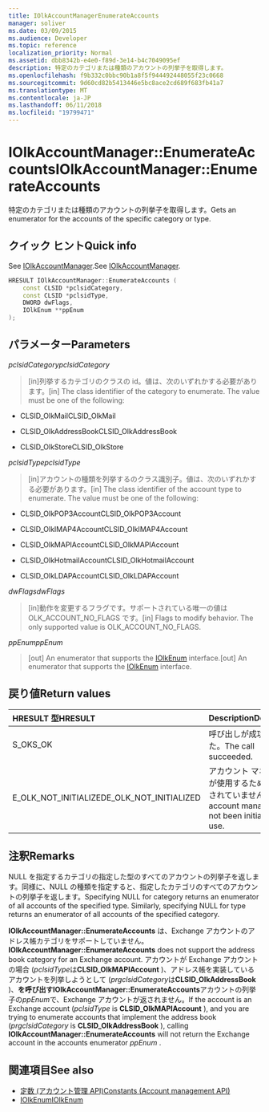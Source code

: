 ```yaml
---
title: IOlkAccountManagerEnumerateAccounts
manager: soliver
ms.date: 03/09/2015
ms.audience: Developer
ms.topic: reference
localization_priority: Normal
ms.assetid: dbb8342b-e4e0-f89d-3e14-b4c7049095ef
description: 特定のカテゴリまたは種類のアカウントの列挙子を取得します。
ms.openlocfilehash: f9b332c0bbc90b1a8f5f944492448055f23c0668
ms.sourcegitcommit: 9d60cd82b5413446e5bc8ace2cd689f683fb41a7
ms.translationtype: MT
ms.contentlocale: ja-JP
ms.lasthandoff: 06/11/2018
ms.locfileid: "19799471"
---
```

# <a name="iolkaccountmanagerenumerateaccounts"></a><span data-ttu-id="f8b79-103">IOlkAccountManager::EnumerateAccounts</span><span class="sxs-lookup"><span data-stu-id="f8b79-103">IOlkAccountManager::EnumerateAccounts</span></span>

<span data-ttu-id="f8b79-104">特定のカテゴリまたは種類のアカウントの列挙子を取得します。</span><span class="sxs-lookup"><span data-stu-id="f8b79-104">Gets an enumerator for the accounts of the specific category or type.</span></span>
  
## <a name="quick-info"></a><span data-ttu-id="f8b79-105">クイック ヒント</span><span class="sxs-lookup"><span data-stu-id="f8b79-105">Quick info</span></span>

<span data-ttu-id="f8b79-106">See [IOlkAccountManager](iolkaccountmanager.md).</span><span class="sxs-lookup"><span data-stu-id="f8b79-106">See [IOlkAccountManager](iolkaccountmanager.md).</span></span>
  
```cpp
HRESULT IOlkAccountManager::EnumerateAccounts (  
    const CLSID *pclsidCategory, 
    const CLSID *pclsidType, 
    DWORD dwFlags, 
    IOlkEnum **ppEnum 
);

```

## <a name="parameters"></a><span data-ttu-id="f8b79-107">パラメーター</span><span class="sxs-lookup"><span data-stu-id="f8b79-107">Parameters</span></span>

<span data-ttu-id="f8b79-108">_pclsidCategory_</span><span class="sxs-lookup"><span data-stu-id="f8b79-108">_pclsidCategory_</span></span>
  
> <span data-ttu-id="f8b79-p101">[in]列挙するカテゴリのクラスの id。値は、次のいずれかする必要があります。</span><span class="sxs-lookup"><span data-stu-id="f8b79-p101">[in] The class identifier of the category to enumerate. The value must be one of the following:</span></span>
    
   - <span data-ttu-id="f8b79-111">CLSID_OlkMail</span><span class="sxs-lookup"><span data-stu-id="f8b79-111">CLSID_OlkMail</span></span> 
    
   -  <span data-ttu-id="f8b79-112">CLSID_OlkAddressBook</span><span class="sxs-lookup"><span data-stu-id="f8b79-112">CLSID_OlkAddressBook</span></span> 
    
   - <span data-ttu-id="f8b79-113">CLSID_OlkStore</span><span class="sxs-lookup"><span data-stu-id="f8b79-113">CLSID_OlkStore</span></span> 
    
<span data-ttu-id="f8b79-114">_pclsidType_</span><span class="sxs-lookup"><span data-stu-id="f8b79-114">_pclsidType_</span></span>
  
> <span data-ttu-id="f8b79-p102">[in]アカウントの種類を列挙するのクラス識別子。値は、次のいずれかする必要があります。</span><span class="sxs-lookup"><span data-stu-id="f8b79-p102">[in] The class identifier of the account type to enumerate. The value must be one of the following:</span></span>
    
   - <span data-ttu-id="f8b79-117">CLSID_OlkPOP3Account</span><span class="sxs-lookup"><span data-stu-id="f8b79-117">CLSID_OlkPOP3Account</span></span>
    
   - <span data-ttu-id="f8b79-118">CLSID_OlkIMAP4Account</span><span class="sxs-lookup"><span data-stu-id="f8b79-118">CLSID_OlkIMAP4Account</span></span>
    
   - <span data-ttu-id="f8b79-119">CLSID_OlkMAPIAccount</span><span class="sxs-lookup"><span data-stu-id="f8b79-119">CLSID_OlkMAPIAccount</span></span>
    
   - <span data-ttu-id="f8b79-120">CLSID_OlkHotmailAccount</span><span class="sxs-lookup"><span data-stu-id="f8b79-120">CLSID_OlkHotmailAccount</span></span>
    
   - <span data-ttu-id="f8b79-121">CLSID_OlkLDAPAccount</span><span class="sxs-lookup"><span data-stu-id="f8b79-121">CLSID_OlkLDAPAccount</span></span>
    
<span data-ttu-id="f8b79-122">_dwFlags_</span><span class="sxs-lookup"><span data-stu-id="f8b79-122">_dwFlags_</span></span>
  
> <span data-ttu-id="f8b79-p103">[in]動作を変更するフラグです。サポートされている唯一の値は OLK_ACCOUNT_NO_FLAGS です。</span><span class="sxs-lookup"><span data-stu-id="f8b79-p103">[in] Flags to modify behavior. The only supported value is OLK_ACCOUNT_NO_FLAGS.</span></span>
    
<span data-ttu-id="f8b79-125">_ppEnum_</span><span class="sxs-lookup"><span data-stu-id="f8b79-125">_ppEnum_</span></span>
  
> <span data-ttu-id="f8b79-126">[out] An enumerator that supports the [IOlkEnum](iolkenum.md) interface.</span><span class="sxs-lookup"><span data-stu-id="f8b79-126">[out] An enumerator that supports the [IOlkEnum](iolkenum.md) interface.</span></span> 
    
## <a name="return-values"></a><span data-ttu-id="f8b79-127">戻り値</span><span class="sxs-lookup"><span data-stu-id="f8b79-127">Return values</span></span>

|<span data-ttu-id="f8b79-128">**HRESULT 型**</span><span class="sxs-lookup"><span data-stu-id="f8b79-128">**HRESULT**</span></span>|<span data-ttu-id="f8b79-129">**Description**</span><span class="sxs-lookup"><span data-stu-id="f8b79-129">**Description**</span></span>|
|:-----|:-----|
|<span data-ttu-id="f8b79-130">S_OK</span><span class="sxs-lookup"><span data-stu-id="f8b79-130">S_OK</span></span>  <br/> |<span data-ttu-id="f8b79-131">呼び出しが成功しました。</span><span class="sxs-lookup"><span data-stu-id="f8b79-131">The call succeeded.</span></span>  <br/> |
|<span data-ttu-id="f8b79-132">E_OLK_NOT_INITIALIZED</span><span class="sxs-lookup"><span data-stu-id="f8b79-132">E_OLK_NOT_INITIALIZED</span></span>  <br/> |<span data-ttu-id="f8b79-133">アカウント マネージャーが使用するために初期化されていません。</span><span class="sxs-lookup"><span data-stu-id="f8b79-133">The account manager has not been initialized for use.</span></span>  <br/> |
   
## <a name="remarks"></a><span data-ttu-id="f8b79-134">注釈</span><span class="sxs-lookup"><span data-stu-id="f8b79-134">Remarks</span></span>

<span data-ttu-id="f8b79-p104">NULL を指定するカテゴリの指定した型のすべてのアカウントの列挙子を返します。同様に、NULL の種類を指定すると、指定したカテゴリのすべてのアカウントの列挙子を返します。</span><span class="sxs-lookup"><span data-stu-id="f8b79-p104">Specifying NULL for category returns an enumerator of all accounts of the specified type. Similarly, specifying NULL for type returns an enumerator of all accounts of the specified category.</span></span>
  
 <span data-ttu-id="f8b79-137">**IOlkAccountManager::EnumerateAccounts** は、Exchange アカウントのアドレス帳カテゴリをサポートしていません。</span><span class="sxs-lookup"><span data-stu-id="f8b79-137">**IOlkAccountManager::EnumerateAccounts** does not support the address book category for an Exchange account.</span></span> <span data-ttu-id="f8b79-138">アカウントが Exchange アカウントの場合 (*pclsidType*は**CLSID_OlkMAPIAccount** )、アドレス帳を実装しているアカウントを列挙しようとして (*prgclsidCategory*は**CLSID_OlkAddressBook** )、**を呼び出すIOlkAccountManager::EnumerateAccounts**アカウントの列挙子の*ppEnum*で、Exchange アカウントが返されません。</span><span class="sxs-lookup"><span data-stu-id="f8b79-138">If the account is an Exchange account (*pclsidType*  is **CLSID_OlkMAPIAccount** ), and you are trying to enumerate accounts that implement the address book (*prgclsidCategory*  is **CLSID_OlkAddressBook** ), calling **IOlkAccountManager::EnumerateAccounts** will not return the Exchange account in the accounts enumerator  *ppEnum*  .</span></span> 
  
## <a name="see-also"></a><span data-ttu-id="f8b79-139">関連項目</span><span class="sxs-lookup"><span data-stu-id="f8b79-139">See also</span></span>

- [<span data-ttu-id="f8b79-140">定数 (アカウント管理 API)</span><span class="sxs-lookup"><span data-stu-id="f8b79-140">Constants (Account management API)</span></span>](constants-account-management-api.md)  
- [<span data-ttu-id="f8b79-141">IOlkEnum</span><span class="sxs-lookup"><span data-stu-id="f8b79-141">IOlkEnum</span></span>](iolkenum.md)

